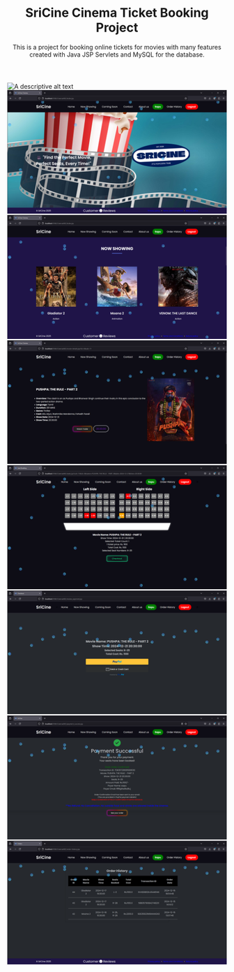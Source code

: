 <!DOCTYPE html>
<html lang="en">
<head>
    <meta charset="UTF-8">
    <meta name="viewport" content="width=device-width, initial-scale=1.0">
</head>
<body>
    <header>
        <h1>SriCine Cinema Ticket Booking Project</h1>
        <p>This is a project for booking online tickets for movies with many features created with Java JSP Servlets and MySQL for the database.</p>
    </header>
    <section>
      <img src="web/images/ss/login.png" alt="A descriptive alt text">
       <img src="web/images/ss/HomePage.png" alt="A descriptive alt text">
      <img src="web/images/ss/movies.png" alt="A descriptive alt text">
      <img src="web/images/ss/movie-details.png" alt="A descriptive alt text">
      <img src="web/images/ss/seats.png" alt="A descriptive alt text">
      <img src="web/images/ss/checkout.png" alt="A descriptive alt text">
      <img src="web/images/ss/payment-done.png" alt="A descriptive alt text">
      <img src="web/images/ss/history.png" alt="A descriptive alt text">
    </section>
</body>
</html>
